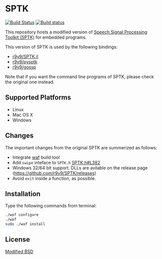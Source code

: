# SPTK

[![Build Status](https://travis-ci.org/r9y9/SPTK.svg?branch=master)](https://travis-ci.org/r9y9/SPTK)
[![Build status](https://ci.appveyor.com/api/projects/status/8y2w0gbvve6anrsn/branch/master?svg=true)](https://ci.appveyor.com/project/r9y9/sptk/branch/master)

This repository hosts a modified version of [Speech Signal Processing Toolkit (SPTK)](http://sp-tk.sourceforge.net/) for embedded programs.

This version of SPTK is used by the following bindings:

- [r9y9/SPTK.jl](https://github.com/r9y9/SPTK.jl)
- [r9y9/pysptk](https://github.com/r9y9/pysptk)
- [r9y9/gossp](https://github.com/r9y9/gossp/tree/master/3rdparty/sptk)

Note that if you want the command line programs of SPTK, please check the original one instead.

## Supported Platforms

- Linux
- Mac OS X
- Windows

## Changes

The important changes from the original SPTK are summerized as follows:

- Integrate [waf](https://code.google.com/p/waf/) build tool
- Add `swipe` inteface to `SPTK.h` [SPTK.h#L382](https://github.com/r9y9/SPTK/blob/master/include/SPTK.h#L382)
- Windows 32/64 bit support. DLLs are avilable on the release page (https://github.com/r9y9/SPTK/releases)
- Avoid `exit` inside a function, as possible.

## Installation

Type the following commands from terminal:

```bash
./waf configure
./waf
sudo ./waf install
```

## License

[Modified BSD](./COPYING)
